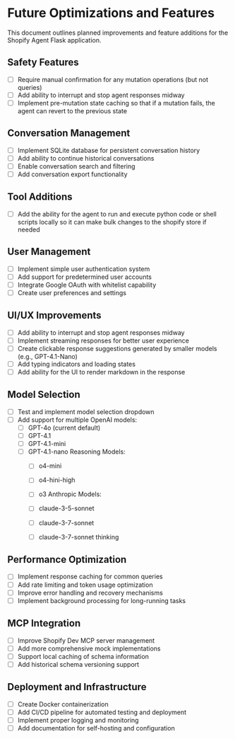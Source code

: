 # Future Optimizations and Features

This document outlines planned improvements and feature additions for the Shopify Agent Flask application.

## Safety Features
- [ ] Require manual confirmation for any mutation operations (but not queries)
- [ ] Add ability to interrupt and stop agent responses midway
- [ ] Implement pre-mutation state caching so that if a mutation fails, the agent can revert to the previous state

## Conversation Management
- [ ] Implement SQLite database for persistent conversation history
- [ ] Add ability to continue historical conversations
- [ ] Enable conversation search and filtering
- [ ] Add conversation export functionality

## Tool Additions
- [ ] Add the ability for the agent to run and execute python code or shell scripts locally so it can make bulk changes to the shopify store if needed


## User Management
- [ ] Implement simple user authentication system
- [ ] Add support for predetermined user accounts
- [ ] Integrate Google OAuth with whitelist capability
- [ ] Create user preferences and settings

## UI/UX Improvements
- [ ] Add ability to interrupt and stop agent responses midway
- [ ] Implement streaming responses for better user experience
- [ ] Create clickable response suggestions generated by smaller models (e.g., GPT-4.1-Nano)
- [ ] Add typing indicators and loading states
- [ ] Add ability for the UI to render markdown in the response

## Model Selection
- [ ] Test and implement model selection dropdown
- [ ] Add support for multiple OpenAI models:
  - [ ] GPT-4o (current default)
  - [ ] GPT-4.1
  - [ ] GPT-4.1-mini
  - [ ] GPT-4.1-nano
     Reasoning Models:
       - [ ] o4-mini
       - [ ] o4-hini-high
       - [ ] o3
     Anthropic Models:
       - [ ] claude-3-5-sonnet
       - [ ] claude-3-7-sonnet
       - [ ] claude-3-7-sonnet thinking 
       

## Performance Optimization
- [ ] Implement response caching for common queries
- [ ] Add rate limiting and token usage optimization
- [ ] Improve error handling and recovery mechanisms
- [ ] Implement background processing for long-running tasks

## MCP Integration
- [ ] Improve Shopify Dev MCP server management
- [ ] Add more comprehensive mock implementations
- [ ] Support local caching of schema information
- [ ] Add historical schema versioning support

## Deployment and Infrastructure
- [ ] Create Docker containerization
- [ ] Add CI/CD pipeline for automated testing and deployment
- [ ] Implement proper logging and monitoring
- [ ] Add documentation for self-hosting and configuration
